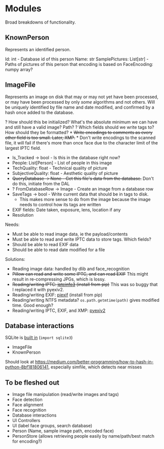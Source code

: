 # Modules
Broad breakdowns of functionality.

## KnownPerson
Represents an identified person.

Id: int - Database id of this person
Name: str
SamplePictures: List[str] - Paths of pictures of this person that encoding is based on
FaceEncoding: numpy array?

## ImageFile
Represents an image on disk that may or may not yet have been processed, or may have been processed by only _some_ algorithms and not others. Will be uniquely identified by file name and date modified, and confirmed by a hash once added to the database.

? How should this be initialized? What's the absolute minimum we can have and still have a valid image? Path?
? Which fields should we write tags to? How should they be formatted?
    * ~~Write encodings to comments as every other field is too small. Later, XMP.~~
    * Don't write encodings to the scanned file, it will fail if there's more than once face due to the character limit of the largest IPTC field.

* Is_Tracked -> bool - Is this in the database right now?
* People: List[Person] - List of people in this image
* TechQuality: float - Technical quality of picture
* SubjectiveQuality: float - Aesthetic quality of picture
* ~~QueryDatabase -> None - Get this file's data from the database.~~ Don't do this, initiate from the DAL
* ? FromDatabaseRow -> Image - Create an image from a database row
* SaveTags -> bool - Write current data that should be in tags to disk.
    * This makes more sense to do from the image because the image needs to control how its tags are written
* EXIF fields: Date taken, exposure, lens, location if any
* Resolution

Needs:
* Must be able to read image data, ie the payload/contents
* Must be able to read and write IPTC data to store tags. Which fields?
* Should be able to read EXIF data
* Should be able to read date modified for a file

Solutions:
* Reading image data: handled by dlib and face_recognition
* ~~Pillow can read and write some IPTC, and can read EXIF~~ This might result in re-compressing JPGs, which is lossy.
* ~~Reading/writing IPTC: [iptcinfo3](https://github.com/jamesacampbell/iptcinfo3) (install from pip)~~ This was so buggy that I replaced it with pyexiv2.
* Reading/writing EXIF: [piexif](https://pypi.org/project/piexif/) (install from pip)
* Reading/writing NTFS metadata? `os.path.getmtime(path)` gives modified time. Good enough?
* Reading/writing IPTC, EXIF, and XMP: [pyexiv2](https://github.com/LeoHsiao1/pyexiv2)

## Database interactions
SQLite is [built in](https://docs.python.org/3/library/sqlite3.html) (`import sqlite3`)

* ImageFile
* KnownPerson

Should look at https://medium.com/better-programming/how-to-hash-in-python-8bf181806141, especially simfile, which detects near misses

## To be fleshed out
* Image file manipulation (read/write images and tags)
* Face detection
* Face alignment
* Face recognition
* Database interactions
* UI Controllers
* UI (label face groups, search database)
* Person (Name, sample image path, encoded face)
* PersonStore (allows retrieving people easily by name/path/best match for encoding?)
